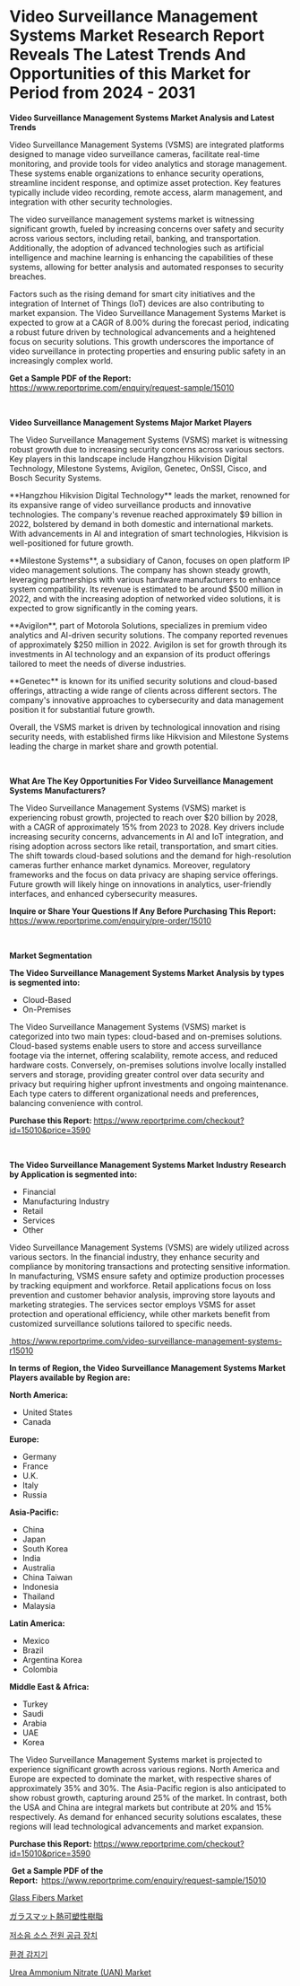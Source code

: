 <p><h1>Video Surveillance Management Systems Market Research Report Reveals The Latest Trends And Opportunities of this Market for Period from 2024 - 2031</h1></p><p><strong>Video Surveillance Management Systems Market Analysis and Latest Trends</strong></p>
<p><p>Video Surveillance Management Systems (VSMS) are integrated platforms designed to manage video surveillance cameras, facilitate real-time monitoring, and provide tools for video analytics and storage management. These systems enable organizations to enhance security operations, streamline incident response, and optimize asset protection. Key features typically include video recording, remote access, alarm management, and integration with other security technologies.</p><p>The video surveillance management systems market is witnessing significant growth, fueled by increasing concerns over safety and security across various sectors, including retail, banking, and transportation. Additionally, the adoption of advanced technologies such as artificial intelligence and machine learning is enhancing the capabilities of these systems, allowing for better analysis and automated responses to security breaches.</p><p>Factors such as the rising demand for smart city initiatives and the integration of Internet of Things (IoT) devices are also contributing to market expansion. The Video Surveillance Management Systems Market is expected to grow at a CAGR of 8.00% during the forecast period, indicating a robust future driven by technological advancements and a heightened focus on security solutions. This growth underscores the importance of video surveillance in protecting properties and ensuring public safety in an increasingly complex world.</p></p>
<p><strong>Get a Sample PDF of the Report:&nbsp;</strong> <a href="https://www.reportprime.com/enquiry/request-sample/15010">https://www.reportprime.com/enquiry/request-sample/15010</a></p>
<p>&nbsp;</p>
<p><strong>Video Surveillance Management Systems Major Market Players</strong></p>
<p><p>The Video Surveillance Management Systems (VSMS) market is witnessing robust growth due to increasing security concerns across various sectors. Key players in this landscape include Hangzhou Hikvision Digital Technology, Milestone Systems, Avigilon, Genetec, OnSSI, Cisco, and Bosch Security Systems.</p><p>**Hangzhou Hikvision Digital Technology** leads the market, renowned for its expansive range of video surveillance products and innovative technologies. The company's revenue reached approximately $9 billion in 2022, bolstered by demand in both domestic and international markets. With advancements in AI and integration of smart technologies, Hikvision is well-positioned for future growth.</p><p>**Milestone Systems**, a subsidiary of Canon, focuses on open platform IP video management solutions. The company has shown steady growth, leveraging partnerships with various hardware manufacturers to enhance system compatibility. Its revenue is estimated to be around $500 million in 2022, and with the increasing adoption of networked video solutions, it is expected to grow significantly in the coming years.</p><p>**Avigilon**, part of Motorola Solutions, specializes in premium video analytics and AI-driven security solutions. The company reported revenues of approximately $250 million in 2022. Avigilon is set for growth through its investments in AI technology and an expansion of its product offerings tailored to meet the needs of diverse industries.</p><p>**Genetec** is known for its unified security solutions and cloud-based offerings, attracting a wide range of clients across different sectors. The company's innovative approaches to cybersecurity and data management position it for substantial future growth.</p><p>Overall, the VSMS market is driven by technological innovation and rising security needs, with established firms like Hikvision and Milestone Systems leading the charge in market share and growth potential.</p></p>
<p>&nbsp;</p>
<p><strong>What Are The Key Opportunities For Video Surveillance Management Systems Manufacturers?</strong></p>
<p><p>The Video Surveillance Management Systems (VSMS) market is experiencing robust growth, projected to reach over $20 billion by 2028, with a CAGR of approximately 15% from 2023 to 2028. Key drivers include increasing security concerns, advancements in AI and IoT integration, and rising adoption across sectors like retail, transportation, and smart cities. The shift towards cloud-based solutions and the demand for high-resolution cameras further enhance market dynamics. Moreover, regulatory frameworks and the focus on data privacy are shaping service offerings. Future growth will likely hinge on innovations in analytics, user-friendly interfaces, and enhanced cybersecurity measures.</p></p>
<p><strong>Inquire or Share Your Questions If Any Before Purchasing This Report:</strong> <a href="https://www.reportprime.com/enquiry/pre-order/15010">https://www.reportprime.com/enquiry/pre-order/15010</a></p>
<p>&nbsp;</p>
<p><strong>Market Segmentation</strong></p>
<p><strong>The Video Surveillance Management Systems Market Analysis by types is segmented into:</strong></p>
<p><ul><li>Cloud-Based</li><li>On-Premises</li></ul></p>
<p><p>The Video Surveillance Management Systems (VSMS) market is categorized into two main types: cloud-based and on-premises solutions. Cloud-based systems enable users to store and access surveillance footage via the internet, offering scalability, remote access, and reduced hardware costs. Conversely, on-premises solutions involve locally installed servers and storage, providing greater control over data security and privacy but requiring higher upfront investments and ongoing maintenance. Each type caters to different organizational needs and preferences, balancing convenience with control.</p></p>
<p><strong>Purchase this Report:&nbsp;</strong><a href="https://www.reportprime.com/checkout?id=15010&price=3590">https://www.reportprime.com/checkout?id=15010&price=3590</a></p>
<p>&nbsp;</p>
<p><strong>The Video Surveillance Management Systems Market Industry Research by Application is segmented into:</strong></p>
<p><ul><li>Financial</li><li>Manufacturing Industry</li><li>Retail</li><li>Services</li><li>Other</li></ul></p>
<p><p>Video Surveillance Management Systems (VSMS) are widely utilized across various sectors. In the financial industry, they enhance security and compliance by monitoring transactions and protecting sensitive information. In manufacturing, VSMS ensure safety and optimize production processes by tracking equipment and workforce. Retail applications focus on loss prevention and customer behavior analysis, improving store layouts and marketing strategies. The services sector employs VSMS for asset protection and operational efficiency, while other markets benefit from customized surveillance solutions tailored to specific needs.</p></p>
<p><a href="https://www.reportprime.com/video-surveillance-management-systems-r15010">&nbsp;https://www.reportprime.com/video-surveillance-management-systems-r15010</a></p>
<p><strong>In terms of Region, the Video Surveillance Management Systems Market Players available by Region are:</strong></p>
<p>
    <p> <strong> North America: </strong>
        <ul>
            <li>United States</li>
            <li>Canada</li>
        </ul>
        </p> 
    <p> <strong> Europe: </strong>
        <ul>
            <li>Germany</li>
            <li>France</li>
            <li>U.K.</li>
            <li>Italy</li>
            <li>Russia</li>
        </ul>
        </p> 
    <p> <strong> Asia-Pacific: </strong>
        <ul>
            <li>China</li>
            <li>Japan</li>
            <li>South Korea</li>
            <li>India</li>
            <li>Australia</li>
            <li>China Taiwan</li>
            <li>Indonesia</li>
            <li>Thailand</li>
            <li>Malaysia</li>
        </ul>
        </p> 
    <p> <strong> Latin America: </strong>
        <ul>
            <li>Mexico</li>
            <li>Brazil</li>
            <li>Argentina Korea</li>
            <li>Colombia</li>
        </ul>
        </p> 
    <p> <strong> Middle East & Africa: </strong>
        <ul>
            <li>Turkey</li>
            <li>Saudi</li>
            <li>Arabia</li>
            <li>UAE</li>
            <li>Korea</li>
        </ul>
    </p>
    </p>
<p><p>The Video Surveillance Management Systems market is projected to experience significant growth across various regions. North America and Europe are expected to dominate the market, with respective shares of approximately 35% and 30%. The Asia-Pacific region is also anticipated to show robust growth, capturing around 25% of the market. In contrast, both the USA and China are integral markets but contribute at 20% and 15% respectively. As demand for enhanced security solutions escalates, these regions will lead technological advancements and market expansion.</p></p>
<p><strong>Purchase this Report: </strong><a href="https://www.reportprime.com/checkout?id=15010&price=3590">https://www.reportprime.com/checkout?id=15010&price=3590</a></p>
<p>&nbsp;<strong>Get a Sample PDF of the Report:&nbsp;&nbsp;</strong><a href="https://www.reportprime.com/enquiry/request-sample/15010">https://www.reportprime.com/enquiry/request-sample/15010</a></p>
<p><strong></strong></p>
<p><p><a href="https://www.linkedin.com/pulse/glass-fibers-market-size-share-analysis-growth-trends-forecast-8uq4c?trackingId=bbPRy7JMSAKPO3hyKJOieg%3D%3D">Glass Fibers Market</a></p><p><a href="https://medium.com/@vivakuvalis2005/glass-mat-thermoplastic-resins-market-%E3%81%AF-%E3%82%B3%E3%82%B9%E3%83%88%E7%AE%A1%E7%90%86%E3%81%A8%E5%8A%B9%E7%8E%87%E5%90%91%E4%B8%8A%E3%82%92%E5%84%AA%E5%85%88%E3%81%97%E3%81%BE%E3%81%99-%E3%81%95%E3%82%89%E3%81%AB-%E5%A0%B1%E5%91%8A%E6%9B%B8%E3%81%AF%E5%B8%82%E5%A0%B4%E3%81%AE%E9%9C%80%E8%A6%81%E9%9D%A2%E3%81%A8%E4%BE%9B%E7%B5%A6%E9%9D%A2%E3%81%AE%E4%B8%A1%E6%96%B9%E3%82%92%E3%82%AB%E3%83%90%E3%83%BC%E3%81%97%E3%81%A6%E3%81%84%E3%81%BE%E3%81%99-glass-eca01caccec4">ガラスマット熱可塑性樹脂</a></p><p><a href="https://medium.com/@robertojones8678/%EC%84%B8%EA%B3%84-low-noise-source-power-supplies-market-%EC%9D%80-2024%EC%97%90%EC%84%9C-2031%EB%A1%9C-%EC%97%B0%ED%8F%89%EA%B7%A0-%EC%A6%9D%EA%B0%80%EC%9C%A8%EC%9D%84-%EB%B3%B4%EC%9D%BC-%EA%B2%83%EC%9C%BC%EB%A1%9C-%EC%98%88%EC%83%81%EB%90%A9%EB%8B%88%EB%8B%A4-f5c90b77459c">저소음 소스 전원 공급 장치</a></p><p><a href="https://medium.com/@robertojones8678/environmental-detector-market-%EC%9D%98-%EA%B8%80%EB%A1%9C%EB%B2%8C-%EC%8B%9C%EC%9E%A5-%EA%B0%9C%EC%9A%94%EB%8A%94-%EC%A0%84-%EC%84%B8%EA%B3%84-%EB%B0%8F-%EC%A3%BC%EC%9A%94-%EC%8B%9C%EC%9E%A5%EC%9D%98-%EC%82%B0%EC%97%85%EC%97%90-%EC%98%81%ED%96%A5%EC%9D%84-%EB%AF%B8%EC%B9%98%EB%8A%94-%EC%A3%BC%EC%9A%94-%ED%8A%B8%EB%A0%8C%EB%93%9C%EC%97%90-%EB%8C%80%ED%95%9C-%EB%8F%85%ED%8A%B9%ED%95%9C-%EA%B4%80%EC%A0%90%EC%9D%84-%EC%A0%9C%EA%B3%B5%ED%95%A9%EB%8B%88%EB%8B%A4-03b2b597b149">환경 감지기</a></p><p><a href="https://issuu.com/reportprime-2/docs/urea-ammonium-nitrate-uan-market-si_f373130c640a2e">Urea Ammonium Nitrate (UAN) Market</a></p></p>